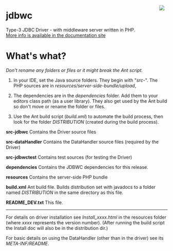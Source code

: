 <a href="https://github.com/oz-devworx/jdbwc/wiki"><img src="https://oz-devworx.github.io/jdbwc/images/7/70/MediaWikiSidebarLogodb01.png" align="right" hspace="10" vspace="10" /></a>
# jdbwc
Type-3 JDBC Driver - with middleware server written in PHP.<br>
[More info is available in the documentation site](https://oz-devworx.github.io/jdbwc/)

What's what?
============
*Don't rename any folders or files or it might break the Ant script.*


1) In your IDE, set the Java source folders. They begin with "*src-*".
   The PHP sources are in *resources/server-side-bundle/upload*,

2) The dependencies are in the *dependencies* folder. Add them to your editors class path (as a user library).
   They also get used by the Ant build so don't move or rename the folder or files.

3) Use the Ant build script (*build.xml*) to automate the build process, then look for the folder *DISTRIBUTION* (created during the build process).


**src-jdbwc**        Contains the Driver source files

**src-dataHandler**  Contains the DataHandler source files (required by the Driver)

**src-jdbwctest**    Contains test sources (for testing the Driver)

**dependencies**     Contains the JDBWC dependencies for this release.

**resources**        Contains the server-side PHP bundle

**build.xml**        Ant build file. Builds distribution set with javadocs to a folder named *DISTRIBUTION* in the same directory as this file.

**README_DEV.txt**   This file.

---
For details on driver installation see *Install_xxxx.html* in the resources folder (where *xxxx* represents the version number).
  (After running the build script the Install doc will also be in the distribution dir.)
  
For basic details on using the DataHandler (other than in the driver) see its *META-INF/README*.
